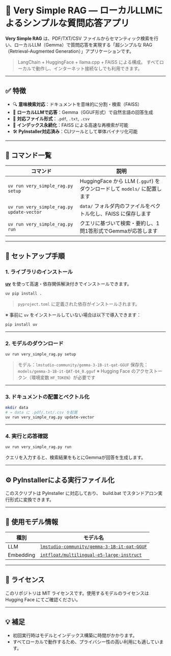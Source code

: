 # 🤖 Very Simple RAG — ローカルLLMによるシンプルな質問応答アプリ

**Very Simple RAG** は、PDF/TXT/CSV ファイルからセマンティック検索を行い、ローカルLLM（Gemma）で質問応答を実現する「超シンプルな RAG（Retrieval-Augmented Generation）」アプリケーションです。

> LangChain + HuggingFace + llama.cpp + FAISS による構成。
> すべてローカルで動作し、インターネット接続なしでも利用できます。

---

## ✅ 特徴

* 🔍 **意味検索対応**：ドキュメントを意味的に分割・検索（FAISS）
* 🧠 **ローカルLLMで応答**：Gemma（GGUF形式）で自然言語の回答生成
* 📄 **対応ファイル形式**：`.pdf`, `.txt`, `.csv`
* 💾 **インデックス永続化**：FAISS による高速な再検索が可能
* 🛠 **PyInstaller対応済み**：CLIツールとして単体バイナリ化可能

---

## 🧪 コマンド一覧

| コマンド                                      | 説明                                                      |
| ----------------------------------------- | ------------------------------------------------------- |
| `uv run very_simple_rag.py setup`         | HuggingFace から LLM (`.gguf`) をダウンロードして `models/` に配置します |
| `uv run very_simple_rag.py update-vector` | `data/` フォルダ内のファイルをベクトル化し、FAISS に保存します                  |
| `uv run very_simple_rag.py run`           | クエリに基づいて検索・要約し、1問1答形式でGemmaが応答します                       |

---

## 🚀 セットアップ手順

### 1. ライブラリのインストール

[**uv**](https://github.com/astral-sh/uv) を使って高速・依存関係解決付きでインストールできます。

```bash
uv pip install .
```

> `pyproject.toml` に定義された依存がインストールされます。

※ 事前に `uv` をインストールしていない場合は以下で導入できます：

```bash
pip install uv
```

---

### 2. モデルのダウンロード

```bash
uv run very_simple_rag.py setup
```

> モデル：`lmstudio-community/gemma-3-1B-it-qat-GGUF`
> 保存先：`models/gemma-3-1B-it-QAT-Q4_0.gguf`
> ※ Hugging Face のアクセストークン（環境変数 `HF_TOKEN`）が必要です

---

### 3. ドキュメントの配置とベクトル化

```bash
mkdir data
# → data に .pdf/.txt/.csv を配置
uv run very_simple_rag.py update-vector
```

---

### 4. 実行と応答確認

```bash
uv run very_simple_rag.py run
```

クエリを入力すると、検索結果をもとにGemmaが回答を生成します。

---

## ⚙ PyInstallerによる実行ファイル化

このスクリプトは PyInstaller に対応しており、　build.bat でスタンドアロン実行形式に変換できます。


---

## 📌 使用モデル情報

| 種別        | モデル名                                                                                                            |
| --------- | --------------------------------------------------------------------------------------------------------------- |
| LLM       | [`lmstudio-community/gemma-3-1B-it-qat-GGUF`](https://huggingface.co/lmstudio-community/gemma-3-1B-it-qat-GGUF) |
| Embedding | [`intfloat/multilingual-e5-large-instruct`](https://huggingface.co/intfloat/multilingual-e5-large-instruct)     |

---

## 📖 ライセンス

このリポジトリは MIT ライセンスです。使用するモデルのライセンスは Hugging Face にてご確認ください。

---

## 💡 補足

* 初回実行時はモデルとインデックス構築に時間がかかります。
* すべてローカルで動作するため、プライバシー性の高い利用にも適しています。

